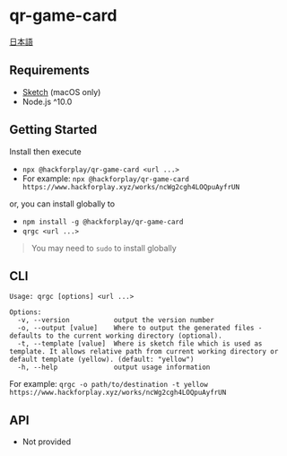 # qr-game-card

[日本語](https://github.com/hackforplay/qr-game-card/blob/master/README_ja.md)

## Requirements

- [Sketch](https://www.sketch.com/) (macOS only)
- Node.js ^10.0

## Getting Started

Install then execute

- `npx @hackforplay/qr-game-card <url ...>`
- For example: `npx @hackforplay/qr-game-card https://www.hackforplay.xyz/works/ncWg2cgh4LOQpuAyfrUN`

or, you can install globally to

- `npm install -g @hackforplay/qr-game-card`
- `qrgc <url ...>`

> You may need to `sudo` to install globally

## CLI

```
Usage: qrgc [options] <url ...>

Options:
  -v, --version           output the version number
  -o, --output [value]    Where to output the generated files - defaults to the current working directory (optional).
  -t, --template [value]  Where is sketch file which is used as template. It allows relative path from current working directory or default template (yellow). (default: "yellow")
  -h, --help              output usage information
```

For example: `qrgc -o path/to/destination -t yellow https://www.hackforplay.xyz/works/ncWg2cgh4LOQpuAyfrUN`

## API

- Not provided
